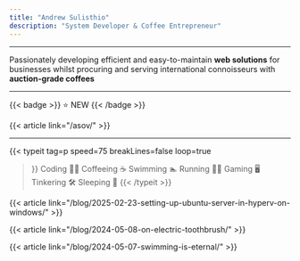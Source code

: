 ```yaml
---
title: "Andrew Sulisthio"
description: "System Developer & Coffee Entrepreneur"
---
```


---

Passionately developing efficient and easy-to-maintain **web solutions** for businesses whilst procuring and serving international connoisseurs with **auction-grade coffees**

---

{{< badge >}}
⭐ NEW
{{< /badge >}}

{{< article link="/asov/" >}}

---

{{< typeit 
    tag=p
    speed=75
    breakLines=false
    loop=true
>}}
Coding 🧑‍💻
Coffeeing ☕
Swimming 🏊
Running 🏃‍♂️
Gaming 🖥️
Tinkering 🛠️
Sleeping 🛌
{{< /typeit >}}

{{< article link="/blog/2025-02-23-setting-up-ubuntu-server-in-hyperv-on-windows/" >}}

{{< article link="/blog/2024-05-08-on-electric-toothbrush/" >}}

{{< article link="/blog/2024-05-07-swimming-is-eternal/" >}}